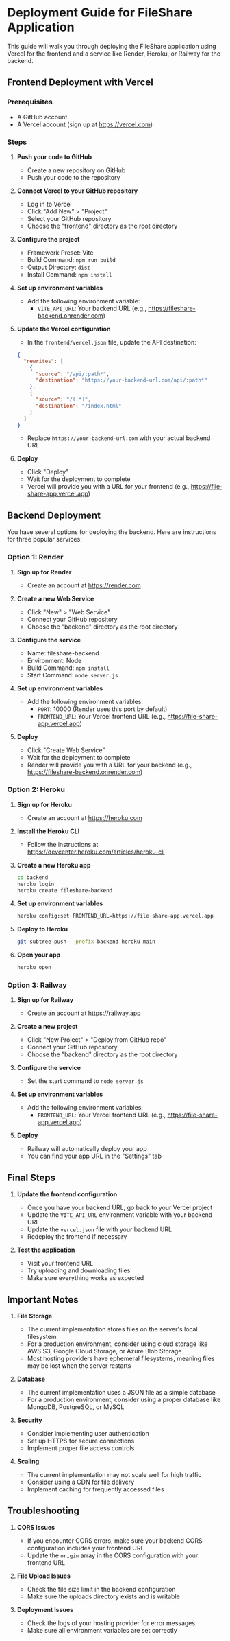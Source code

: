 # Deployment Guide for FileShare Application

This guide will walk you through deploying the FileShare application using Vercel for the frontend and a service like Render, Heroku, or Railway for the backend.

## Frontend Deployment with Vercel

### Prerequisites
- A GitHub account
- A Vercel account (sign up at https://vercel.com)

### Steps

1. **Push your code to GitHub**
   - Create a new repository on GitHub
   - Push your code to the repository

2. **Connect Vercel to your GitHub repository**
   - Log in to Vercel
   - Click "Add New" > "Project"
   - Select your GitHub repository
   - Choose the "frontend" directory as the root directory

3. **Configure the project**
   - Framework Preset: Vite
   - Build Command: `npm run build`
   - Output Directory: `dist`
   - Install Command: `npm install`

4. **Set up environment variables**
   - Add the following environment variable:
     - `VITE_API_URL`: Your backend URL (e.g., https://fileshare-backend.onrender.com)

5. **Update the Vercel configuration**
   - In the `frontend/vercel.json` file, update the API destination:
   ```json
   {
     "rewrites": [
       {
         "source": "/api/:path*",
         "destination": "https://your-backend-url.com/api/:path*"
       },
       {
         "source": "/(.*)",
         "destination": "/index.html"
       }
     ]
   }
   ```
   - Replace `https://your-backend-url.com` with your actual backend URL

6. **Deploy**
   - Click "Deploy"
   - Wait for the deployment to complete
   - Vercel will provide you with a URL for your frontend (e.g., https://file-share-app.vercel.app)

## Backend Deployment

You have several options for deploying the backend. Here are instructions for three popular services:

### Option 1: Render

1. **Sign up for Render**
   - Create an account at https://render.com

2. **Create a new Web Service**
   - Click "New" > "Web Service"
   - Connect your GitHub repository
   - Choose the "backend" directory as the root directory

3. **Configure the service**
   - Name: fileshare-backend
   - Environment: Node
   - Build Command: `npm install`
   - Start Command: `node server.js`

4. **Set up environment variables**
   - Add the following environment variables:
     - `PORT`: 10000 (Render uses this port by default)
     - `FRONTEND_URL`: Your Vercel frontend URL (e.g., https://file-share-app.vercel.app)

5. **Deploy**
   - Click "Create Web Service"
   - Wait for the deployment to complete
   - Render will provide you with a URL for your backend (e.g., https://fileshare-backend.onrender.com)

### Option 2: Heroku

1. **Sign up for Heroku**
   - Create an account at https://heroku.com

2. **Install the Heroku CLI**
   - Follow the instructions at https://devcenter.heroku.com/articles/heroku-cli

3. **Create a new Heroku app**
   ```bash
   cd backend
   heroku login
   heroku create fileshare-backend
   ```

4. **Set up environment variables**
   ```bash
   heroku config:set FRONTEND_URL=https://file-share-app.vercel.app
   ```

5. **Deploy to Heroku**
   ```bash
   git subtree push --prefix backend heroku main
   ```

6. **Open your app**
   ```bash
   heroku open
   ```

### Option 3: Railway

1. **Sign up for Railway**
   - Create an account at https://railway.app

2. **Create a new project**
   - Click "New Project" > "Deploy from GitHub repo"
   - Connect your GitHub repository
   - Choose the "backend" directory as the root directory

3. **Configure the service**
   - Set the start command to `node server.js`

4. **Set up environment variables**
   - Add the following environment variables:
     - `FRONTEND_URL`: Your Vercel frontend URL (e.g., https://file-share-app.vercel.app)

5. **Deploy**
   - Railway will automatically deploy your app
   - You can find your app URL in the "Settings" tab

## Final Steps

1. **Update the frontend configuration**
   - Once you have your backend URL, go back to your Vercel project
   - Update the `VITE_API_URL` environment variable with your backend URL
   - Update the `vercel.json` file with your backend URL
   - Redeploy the frontend if necessary

2. **Test the application**
   - Visit your frontend URL
   - Try uploading and downloading files
   - Make sure everything works as expected

## Important Notes

1. **File Storage**
   - The current implementation stores files on the server's local filesystem
   - For a production environment, consider using cloud storage like AWS S3, Google Cloud Storage, or Azure Blob Storage
   - Most hosting providers have ephemeral filesystems, meaning files may be lost when the server restarts

2. **Database**
   - The current implementation uses a JSON file as a simple database
   - For a production environment, consider using a proper database like MongoDB, PostgreSQL, or MySQL

3. **Security**
   - Consider implementing user authentication
   - Set up HTTPS for secure connections
   - Implement proper file access controls

4. **Scaling**
   - The current implementation may not scale well for high traffic
   - Consider using a CDN for file delivery
   - Implement caching for frequently accessed files

## Troubleshooting

1. **CORS Issues**
   - If you encounter CORS errors, make sure your backend CORS configuration includes your frontend URL
   - Update the `origin` array in the CORS configuration with your frontend URL

2. **File Upload Issues**
   - Check the file size limit in the backend configuration
   - Make sure the uploads directory exists and is writable

3. **Deployment Issues**
   - Check the logs of your hosting provider for error messages
   - Make sure all environment variables are set correctly

